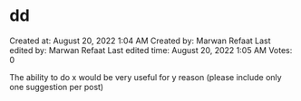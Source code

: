 # dd

Created at: August 20, 2022 1:04 AM
Created by: Marwan Refaat
Last edited by: Marwan Refaat
Last edited time: August 20, 2022 1:05 AM
Votes: 0

The ability to do x would be very useful for y reason (please include only one suggestion per post)